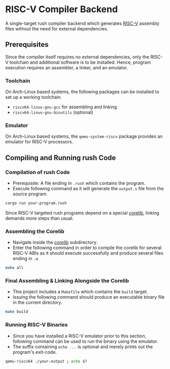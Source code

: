 # RISC-V Compiler Backend

A single-target rush compiler backend which generates
[RISC-V](https://riscv.org/) assembly files without the need for external
dependencies.

## Prerequisites

Since the compiler itself requires no external dependencies, only the RISC-V
toolchain and additional software is to be installed. Hence, program execution
requires an assembler, a linker, and an emulator.

### Toolchain

On Arch-Linux based systems, the following packages can be installed to set up a
working toolchain.

- `riscv64-linux-gnu-gcc` for assembling and linking
- `riscv64-linux-gnu-binutils` (optional)

### Emulator

On Arch-Linux based systems, the `qemu-system-riscv` package provides an
emulator for RISC-V processors.

## Compiling and Running rush Code

### Compilation of rush Code

- Prerequisite: A file ending in `.rush` which contains the program.
- Execute following command as it will generate the `output.s` file from the
  source program.

```bash
cargo run your-program.rush
```

Since RISC-V targeted rush programs depend on a special [corelib](./corelib),
linking demands more steps than usual.

### Assembling the Corelib

- Navigate inside the [corelib](./corelib/) subdirectory.
- Enter the following command in order to compile the corelib for several RISC-V
  ABIs as it should execute successfully and produce several files ending in
  `.a`

```bash
make all
```

### Final Assembling & Linking Alongside the Corelib

- This project includes a `Makefile` which contains the `build` target.
- Issuing the following command should produce an executable binary file in the
  current directory.

```bash
make build
```

### Running RISC-V Binaries

- Since you have installed a RISC-V emulator prior to this section, following
  command can be used to run the binary using the emulator.
- The suffix containing `echo ...` is optional and merely prints out the
  program's exit-code.

```bash
qemu-riscv64 ./your-output ; echo $?
```
